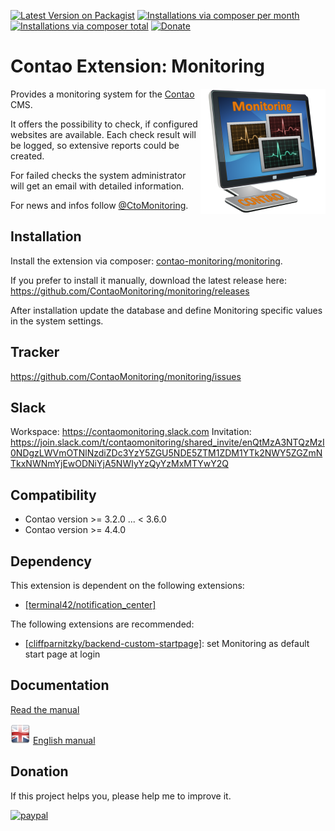 [![Latest Version on Packagist](http://img.shields.io/packagist/v/contao-monitoring/monitoring.svg?style=flat)](https://packagist.org/packages/contao-monitoring/monitoring)
[![Installations via composer per month](http://img.shields.io/packagist/dm/contao-monitoring/monitoring.svg?style=flat)](https://packagist.org/packages/contao-monitoring/monitoring)
[![Installations via composer total](http://img.shields.io/packagist/dt/contao-monitoring/monitoring.svg?style=flat)](https://packagist.org/packages/contao-monitoring/monitoring)
[![Donate](https://img.shields.io/badge/Donate-PayPal-blue.svg)](https://www.paypal.com/cgi-bin/webscr?cmd=_s-xclick&hosted_button_id=HBD9QJKE48BGQ&source=url)

Contao Extension: Monitoring
============================

<img align="right" width="200" height="200" src="https://raw.githubusercontent.com/ContaoMonitoring/documentation/master/logo/ContaoMonitoring_Logo_200x200.png">

Provides a monitoring system for the [Contao](http://contao.org) CMS.

It offers the possibility to check, if configured websites are available. Each check result will be logged, so extensive reports could be created.

For failed checks the system administrator will get an email with detailed information.

For news and infos follow [@CtoMonitoring](https://twitter.com/CtoMonitoring).


Installation
------------

Install the extension via composer: [contao-monitoring/monitoring](https://packagist.org/packages/contao-monitoring/monitoring).

If you prefer to install it manually, download the latest release here: https://github.com/ContaoMonitoring/monitoring/releases

After installation update the database and define Monitoring specific values in the system settings.


Tracker
-------

https://github.com/ContaoMonitoring/monitoring/issues


Slack
-----

Workspace: https://contaomonitoring.slack.com
Invitation: https://join.slack.com/t/contaomonitoring/shared_invite/enQtMzA3NTQzMzI0NDgzLWVmOTNlNzdiZDc3YzY5ZGU5NDE5ZTM1ZDM1YTk2NWY5ZGZmNTkxNWNmYjEwODNiYjA5NWIyYzQyYzMxMTYwY2Q


Compatibility
-------------

- Contao version >= 3.2.0 ... <  3.6.0
- Contao version >= 4.4.0


Dependency
----------

This extension is dependent on the following extensions:

- [[terminal42/notification_center]](https://packagist.org/packages/terminal42/notification_center)

The following extensions are recommended:

- [[cliffparnitzky/backend-custom-startpage]](https://packagist.org/packages/cliffparnitzky/backend-custom-startpage): set Monitoring as default start page at login


Documentation
-------------

[Read the manual](https://contaomonitoring.gitbooks.io/contaomonitoring)

![EN](https://raw.githubusercontent.com/ContaoMonitoring/documentation/master/en/en.png) [English manual](https://contaomonitoring.gitbooks.io/contaomonitoring/en/index.html)


Donation
--------

If this project helps you, please help me to improve it.

[![paypal](https://www.paypalobjects.com/en_US/i/btn/btn_donate_LG.gif)](https://www.paypal.com/cgi-bin/webscr?cmd=_s-xclick&hosted_button_id=HBD9QJKE48BGQ&source=url)
